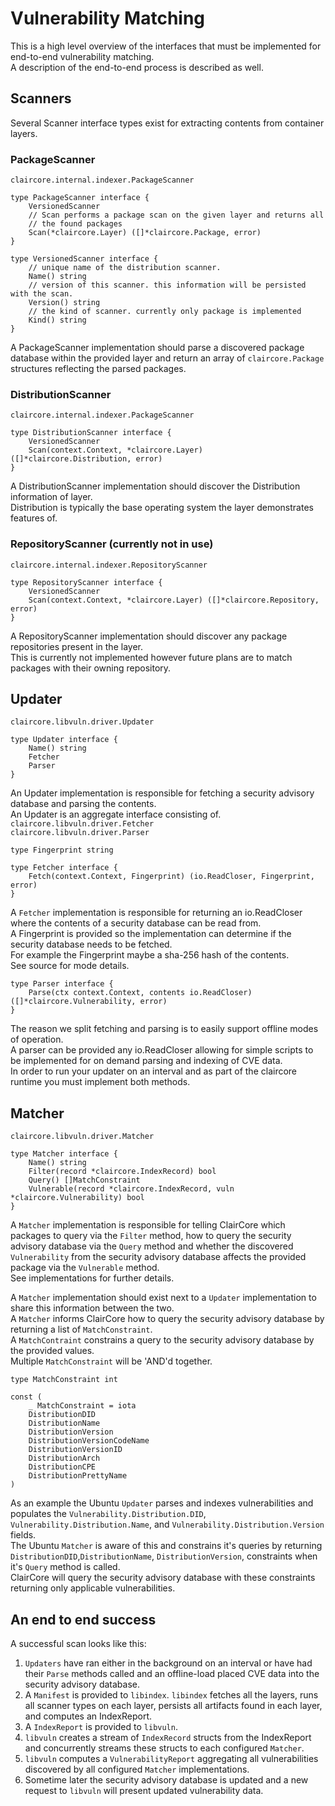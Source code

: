 # Vulnerability Matching

This is a high level overview of the interfaces that must be implemented for end-to-end vulnerability matching.  
A description of the end-to-end process is described as well.  

## Scanners

Several Scanner interface types exist for extracting contents from container layers.  

### PackageScanner

`claircore.internal.indexer.PackageScanner`  

```
type PackageScanner interface {
	VersionedScanner
	// Scan performs a package scan on the given layer and returns all
	// the found packages
	Scan(*claircore.Layer) ([]*claircore.Package, error)
}

type VersionedScanner interface {
	// unique name of the distribution scanner.
	Name() string
	// version of this scanner. this information will be persisted with the scan.
	Version() string
	// the kind of scanner. currently only package is implemented
	Kind() string
}
```
A PackageScanner implementation should parse a discovered package database within the provided layer and return an array of `claircore.Package` structures reflecting the parsed packages.  

### DistributionScanner

`claircore.internal.indexer.PackageScanner`  

```
type DistributionScanner interface {
	VersionedScanner
	Scan(context.Context, *claircore.Layer) ([]*claircore.Distribution, error)
}
```
A DistributionScanner implementation should discover the Distribution information of layer.  
Distribution is typically the base operating system the layer demonstrates features of.  

### RepositoryScanner (currently not in use)

`claircore.internal.indexer.RepositoryScanner`  

```
type RepositoryScanner interface {
	VersionedScanner
	Scan(context.Context, *claircore.Layer) ([]*claircore.Repository, error)
}
```
A RepositoryScanner implementation should discover any package repositories present in the layer.  
This is currently not implemented however future plans are to match packages with their owning repository.  

## Updater

`claircore.libvuln.driver.Updater`  

```
type Updater interface {
	Name() string
	Fetcher
	Parser
}
```

An Updater implementation is responsible for fetching a security advisory database and parsing the contents.   
An Updater is an aggregate interface consisting of.   
`claircore.libvuln.driver.Fetcher`  
`claircore.libvuln.driver.Parser`  

```
type Fingerprint string

type Fetcher interface {
	Fetch(context.Context, Fingerprint) (io.ReadCloser, Fingerprint, error)
}
```

A `Fetcher` implementation is responsible for returning an io.ReadCloser where the contents of a security database can be read from.  
A Fingerprint is provided so the implementation can determine if the security database needs to be fetched.  
For example the Fingerprint maybe a sha-256 hash of the contents.  
See source for mode details.  

```
type Parser interface {
	Parse(ctx context.Context, contents io.ReadCloser) ([]*claircore.Vulnerability, error)
}
```

The reason we split fetching and parsing is to easily support offline modes of operation.  
A parser can be provided any io.ReadCloser allowing for simple scripts to be implemented for on demand parsing and indexing of CVE data.  
In order to run your updater on an interval and as part of the claircore runtime you must implement both methods.  

## Matcher

`claircore.libvuln.driver.Matcher`  
```
type Matcher interface {
	Name() string
	Filter(record *claircore.IndexRecord) bool
	Query() []MatchConstraint
	Vulnerable(record *claircore.IndexRecord, vuln *claircore.Vulnerability) bool
}
```

A `Matcher` implementation is responsible for telling ClairCore which packages to query via the `Filter` method, how to query the security advisory database via the `Query` method and whether the discovered `Vulnerability` from the security advisory database affects the provided package via the `Vulnerable` method.  
See implementations for further details.  

A `Matcher` implementation should exist next to a `Updater` implementation to share this information between the two.  
A `Matcher` informs ClairCore how to query the security advisory database by returning a list of `MatchConstraint`.  
A `MatchContraint` constrains a query to the security advisory database by the provided values.  
Multiple `MatchConstraint` will be 'AND'd together.  

```
type MatchConstraint int

const (
	_ MatchConstraint = iota
	DistributionDID
	DistributionName
	DistributionVersion
	DistributionVersionCodeName
	DistributionVersionID
	DistributionArch
	DistributionCPE
	DistributionPrettyName
)
```

As an example the Ubuntu `Updater` parses and indexes vulnerabilities and populates the `Vulnerability.Distribution.DID`, `Vulnerability.Distribution.Name`, and `Vulnerability.Distribution.Version` fields.  
The Ubuntu `Matcher` is aware of this and constrains it's queries by returning `DistributionDID`,`DistributionName`, `DistributionVersion`, constraints when it's `Query` method is called.  
ClairCore will query the security advisory database with these constraints returning only applicable vulnerabilities.  

## An end to end success

A successful scan looks like this:  

1. `Updaters` have ran either in the background on an interval or have had their `Parse` methods called and an offline-load placed CVE data into the security advisory database.  
2. A `Manifest` is provided to `libindex`. `libindex` fetches all the layers, runs all scanner types on each layer, persists all artifacts found in each layer, and computes an IndexReport.  
3. A `IndexReport` is provided to `libvuln`.  
4. `libvuln` creates a stream of `IndexRecord` structs from the IndexReport and concurrently streams these structs to each configured `Matcher`.  
5. `libvuln` computes a `VulnerabilityReport` aggregating all vulnerabilities discovered by all configured `Matcher` implementations.  
6. Sometime later the security advisory database is updated and a new request to `libvuln` will present updated vulnerability data.  

